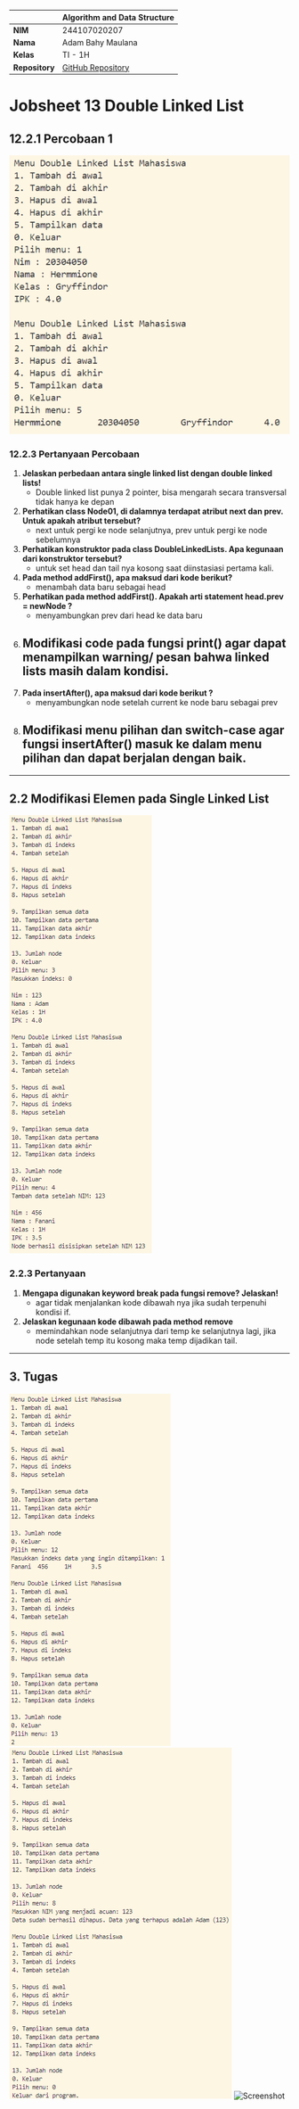 |                | Algorithm and Data Structure                                                  |
| -------------- | ----------------------------------------------------------------------------- |
| **NIM**        | 244107020207                                                                  |
| **Nama**       | Adam Bahy Maulana                                                             |
| **Kelas**      | TI - 1H                                                                       |
| **Repository** | [GitHub Repository](https://github.com/adambahyn/01_AdamBahyMaulana_PRAKALSD) |

# Jobsheet 13 Double Linked List

## 12.2.1 Percobaan 1

![Screenshot](1.png)

### **12.2.3 Pertanyaan Percobaan**

1. **Jelaskan perbedaan antara single linked list dengan double linked lists!**
   - Double linked list punya 2 pointer, bisa mengarah secara transversal tidak hanya ke depan
2. **Perhatikan class Node01, di dalamnya terdapat atribut next dan prev. Untuk apakah atribut tersebut?**
   - next untuk pergi ke node selanjutnya, prev untuk pergi ke node sebelumnya
3. **Perhatikan konstruktor pada class DoubleLinkedLists. Apa kegunaan dari konstruktor tersebut?**
   - untuk set head dan tail nya kosong saat diinstasiasi pertama kali.
4. **Pada method addFirst(), apa maksud dari kode berikut?**
   - menambah data baru sebagai head
5. **Perhatikan pada method addFirst(). Apakah arti statement head.prev = newNode ?**
   - menyambungkan prev dari head ke data baru
6. **Modifikasi code pada fungsi print() agar dapat menampilkan warning/ pesan bahwa linked lists masih dalam kondisi.**
   - 
7. **Pada insertAfter(), apa maksud dari kode berikut ?**
   - menyambungkan node setelah current ke node baru sebagai prev
8. **Modifikasi menu pilihan dan switch-case agar fungsi insertAfter() masuk ke dalam menu pilihan dan dapat berjalan dengan baik.**
   - 
---

## 2.2 Modifikasi Elemen pada Single Linked List

![Screenshot](5.png)

### **2.2.3 Pertanyaan**

1. **Mengapa digunakan keyword break pada fungsi remove? Jelaskan!**
   - agar tidak menjalankan kode dibawah nya jika sudah terpenuhi kondisi if.
2. **Jelaskan kegunaan kode dibawah pada method remove**
   - memindahkan node selanjutnya dari temp ke selanjutnya lagi, jika node setelah temp itu kosong maka temp dijadikan tail.


---

## 3. Tugas

![Screenshot](6.png)
![Screenshot](7.png)
![Screenshot](8.png)

